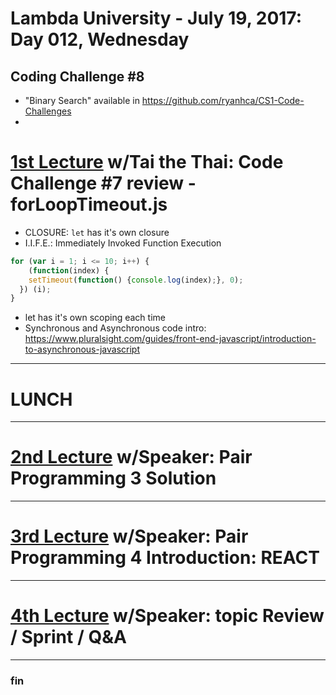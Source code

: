 # Lambda University - July 19, 2017: Day 012, Wednesday
## Coding Challenge #8
- "Binary Search" available in https://github.com/ryanhca/CS1-Code-Challenges
-
# [1st Lecture](https://youtu.be/WVevuObf0Ak) w/Tai the Thai: Code Challenge #7 review - forLoopTimeout.js
- CLOSURE: `let` has it's own closure
- I.I.F.E.: Immediately Invoked Function Execution

```js
for (var i = 1; i <= 10; i++) {
	(function(index) {
    setTimeout(function() {console.log(index);}, 0);
  }) (i);
}
```

- let has it's own scoping each time
- Synchronous and Asynchronous code intro: https://www.pluralsight.com/guides/front-end-javascript/introduction-to-asynchronous-javascript

***
# LUNCH
***

# [2nd Lecture](URL) w/Speaker: Pair Programming 3 Solution

***
# [3rd Lecture](URL) w/Speaker: Pair Programming 4 Introduction: REACT
***
# [4th Lecture](URL) w/Speaker: topic Review / Sprint / Q&A
***
### fin
